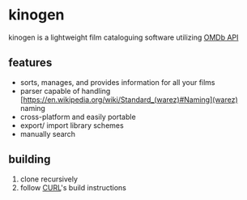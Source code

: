 # kinogen

kinogen is a lightweight film cataloguing software utilizing [OMDb API](https://www.omdbapi.com/)

## features
- sorts, manages, and provides information for all your films
- parser capable of handling [https://en.wikipedia.org/wiki/Standard_(warez)#Naming](warez) naming
- cross-platform and easily portable
- export/ import library schemes
- manually search

## building
1. clone recursively
2. follow [CURL](https://github.com/curl/curl)'s build instructions